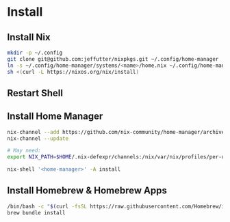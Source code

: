 # Install

## Install Nix
```bash
mkdir -p ~/.config
git clone git@github.com:jeffutter/nixpkgs.git ~/.config/home-manager
ln -s ~/.config/home-manager/systems/<name>/home.nix ~/.config/home-manager/home.nix
sh <(curl -L https://nixos.org/nix/install)
```

## Restart Shell

## Install Home Manager
```bash
nix-channel --add https://github.com/nix-community/home-manager/archive/master.tar.gz home-manager
nix-channel --update

# May need:
export NIX_PATH=$HOME/.nix-defexpr/channels:/nix/var/nix/profiles/per-user/root/channels${NIX_PATH:+:$NIX_PATH}

nix-shell '<home-manager>' -A install
```

## Install Homebrew & Homebrew Apps
```bash
/bin/bash -c "$(curl -fsSL https://raw.githubusercontent.com/Homebrew/install/master/install.sh)"
brew bundle install
```
